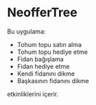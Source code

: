 # NeofferTree

Bu uygulama:
* Tohum topu satın alma
* Tohum topu hediye etme
* Fidan bağışlama
* Fidan hediye etme
* Kendi fidanını dikme
* Başkasının fidanını dikme

etkinliklerini içerir.
